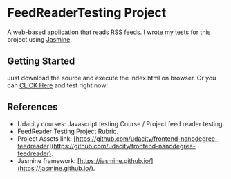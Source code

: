# FeedReaderTesting Project

A web-based application that reads RSS feeds. I wrote my tests for this project using [Jasmine](http://jasmine.github.io/).

## Getting Started
Just download the source and execute the index.html on browser. Or you can [CLICK Here](https://elfiservice.github.io/frontend-nanodegree-feedreader/) and test right now!

## References
- Udacity courses: Javascript testing Course / Project feed reader testing.
- FeedReader Testing Project Rubric.
- Project Assets link: [https://github.com/udacity/frontend-nanodegree-feedreader](https://github.com/udacity/frontend-nanodegree-feedreader).
- Jasmine framework: [https://jasmine.github.io/](https://jasmine.github.io/).
